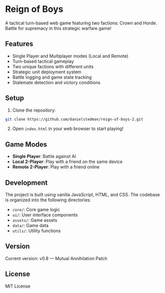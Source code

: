 # Reign of Boys

A tactical turn-based web game featuring two factions: Crown and Horde. Battle for supremacy in this strategic warfare game!

## Features

- Single Player and Multiplayer modes (Local and Remote)
- Turn-based tactical gameplay
- Two unique factions with different units
- Strategic unit deployment system
- Battle logging and game state tracking
- Stalemate detection and victory conditions

## Setup

1. Clone the repository:
```bash
git clone https://github.com/danielstedman/reign-of-boys-2.git
```

2. Open `index.html` in your web browser to start playing!

## Game Modes

- **Single Player**: Battle against AI
- **Local 2-Player**: Play with a friend on the same device
- **Remote 2-Player**: Play with a friend online

## Development

The project is built using vanilla JavaScript, HTML, and CSS. The codebase is organized into the following directories:

- `core/`: Core game logic
- `ui/`: User interface components
- `assets/`: Game assets
- `data/`: Game data
- `utils/`: Utility functions

## Version

Current version: v0.8 — Mutual Annihilation Patch

## License

MIT License
